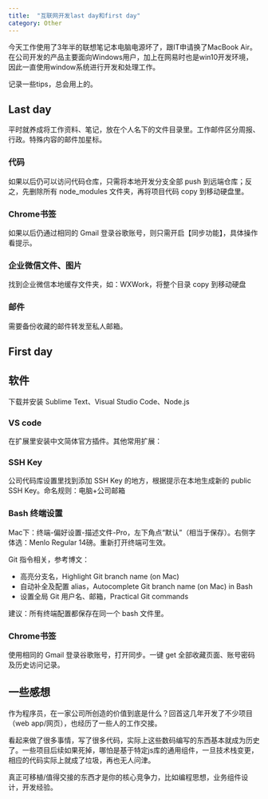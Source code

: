 ```yaml
---
title:  "互联网开发last day和first day"
category: Other
---
```

今天工作使用了3年半的联想笔记本电脑电源坏了，跟IT申请换了MacBook Air。在公司开发的产品主要面向Windows用户，加上在网易时也是win10开发环境，因此一直使用window系统进行开发和处理工作。

记录一些tips，总会用上的。

<!--more-->

## Last day

平时就养成将工作资料、笔记，放在个人名下的文件目录里。工作邮件区分周报、行政。特殊内容的邮件加星标。

### 代码

如果以后仍可以访问代码仓库，只需将本地开发分支全部 push 到远端仓库；反之，先删除所有 node_modules 文件夹，再将项目代码 copy 到移动硬盘里。

### Chrome书签

如果以后仍通过相同的 Gmail 登录谷歌账号，则只需开启【同步功能】，具体操作看提示。

### 企业微信文件、图片

找到企业微信本地缓存文件夹，如：WXWork，将整个目录 copy 到移动硬盘

### 邮件

需要备份收藏的邮件转发至私人邮箱。

## First day

## 软件

下载并安装 Sublime Text、Visual Studio Code、Node.js

### VS code

在扩展里安装中文简体官方插件。其他常用扩展：

### SSH Key

公司代码库设置里找到添加 SSH Key 的地方，根据提示在本地生成新的 public SSH Key。命名规则：电脑+公司邮箱

### Bash 终端设置

Mac下：终端-偏好设置-描述文件-Pro，左下角点“默认”（相当于保存）。右侧字体选：Menlo Regular 14磅。重新打开终端可生效。

Git 指令相关，参考博文：

- 高亮分支名，Highlight Git branch name (on Mac)
- 自动补全及配置 alias，Autocomplete Git branch name (on Mac) in Bash
- 设置全局 Git 用户名、邮箱，Practical Git commands

建议：所有终端配置都保存在同一个 bash 文件里。

### Chrome书签

使用相同的 Gmail 登录谷歌账号，打开同步。一键 get 全部收藏页面、账号密码及历史访问记录。

## 一些感想

作为程序员，在一家公司所创造的价值到底是什么？回首这几年开发了不少项目（web app/网页），也经历了一些人的工作交接。

看起来做了很多事情，写了很多代码，实际上这些数码编写的东西基本就成为历史了。一些项目后续如果死掉，哪怕是基于特定js库的通用组件，一旦技术栈变更，相应的代码实际上就成了垃圾，再也无人问津。

真正可移植/值得交接的东西才是你的核心竞争力，比如编程思想，业务组件设计，开发经验。
